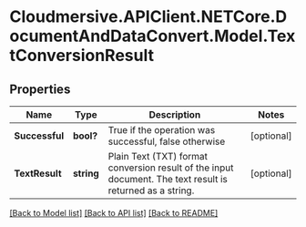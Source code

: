 # Cloudmersive.APIClient.NETCore.DocumentAndDataConvert.Model.TextConversionResult
## Properties

Name | Type | Description | Notes
------------ | ------------- | ------------- | -------------
**Successful** | **bool?** | True if the operation was successful, false otherwise | [optional] 
**TextResult** | **string** | Plain Text (TXT) format conversion result of the input document.  The text result is returned as a string. | [optional] 

[[Back to Model list]](../README.md#documentation-for-models) [[Back to API list]](../README.md#documentation-for-api-endpoints) [[Back to README]](../README.md)

